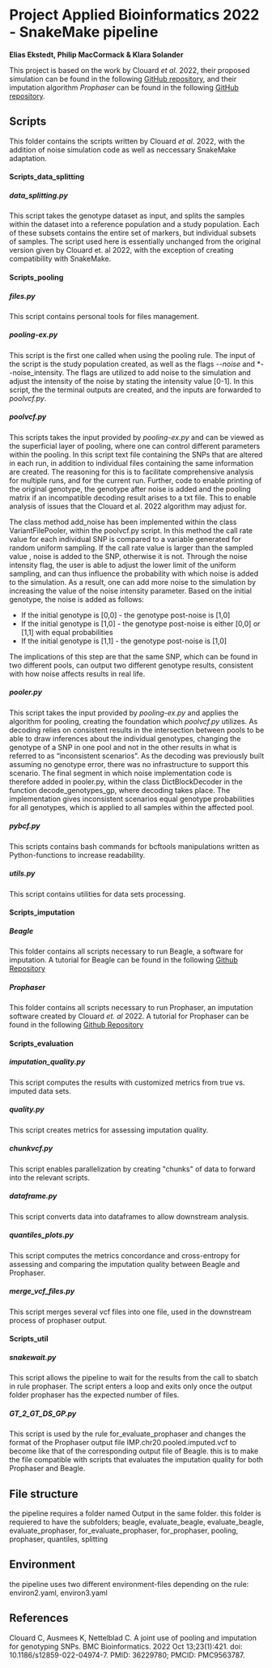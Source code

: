 # Project Applied Bioinformatics 2022 - SnakeMake pipeline
**Elias Ekstedt, Philip MacCormack & Klara Solander**

This project is based on the work by Clouard *et al.* 2022, their proposed simulation can be found in the following [GitHub repository](https://github.com/camcl/genotypooler), and their imputation algorithm *Prophaser* can be found in the following [GitHub repository](https://github.com/kausmees/prophaser).

## Scripts
This folder contains the scripts written by Clouard *et al.* 2022, with the addition of noise simulation code as well as neccessary SnakeMake adaptation. 

#### Scripts_data_splitting

##### data_splitting.py
This script takes the genotype dataset as input, and splits the samples within the dataset into a reference population and a study population. Each of these subsets contains the entire set of markers, but individual subsets of samples. The script used here is essentially unchanged from the original version given by Clouard et. al 2022, with the exception of creating compatibility with SnakeMake.

#### Scripts_pooling

##### files.py
This script contains personal tools for files management.

##### pooling-ex.py
This script is the first one called when using the pooling rule. The input of the script is the study population created, as well as the flags *--noise* and *--noise_intensity. The flags are utilized to add noise to the simulation and adjust the intensity of the noise by stating the intensity value [0-1]. In this script, the  the terminal outputs are created, and the inputs are forwarded to *poolvcf.py*.

##### poolvcf.py
This scripts takes the input provided by *pooling-ex.py* and can be viewed as the superficial layer of pooling, where one can control different parameters within the pooling. In this script text file containing the SNPs that are altered in each run, in addition to individual files containing the same information are created. The reasoning for this is to facilitate comprehensive analysis for multiple runs, and for the current run. Further, code to enable printing of the original genotype, the genotype after noise is added and the pooling matrix if an incompatible decoding result arises to a txt file. This to enable analysis of issues that the Clouard et al. 2022 algorithm may adjust for. 

The class method add_noise has been implemented within the class VariantFilePooler, within the poolvcf.py script. In this method the call rate value for each individual SNP is compared to a variable generated for random uniform sampling. If the call rate value is larger than the sampled value , noise is added to the SNP, otherwise it is not. Through the noise intensity flag, the user is able to adjust the lower limit of the uniform sampling, and can thus influence the probability with which noise is added to the simulation. As a result, one can add more noise to the simulation by increasing the value of the noise intensity parameter. Based on the initial genotype, the noise is added as follows:

* If the initial genotype is [0,0] - the genotype post-noise is [1,0]
* If the initial genotype is [1,0] - the genotype post-noise is either [0,0] or [1,1] with equal probabilities
* If the initial genotype is [1,1] - the genotype post-noise is [1,0]

The implications of this step are that the same SNP, which can be found in two different pools, can output two different genotype results, consistent with how noise affects results in real life. 


##### pooler.py
This script takes the input provided by *pooling-ex.py* and applies the algorithm for pooling, creating the foundation which *poolvcf.py* utilizes. As decoding relies on consistent results in the intersection between pools to be able to draw inferences about the individual genotypes, changing the genotype of a SNP in one pool and not in the other results in what is referred to as “inconsistent scenarios”. As the decoding was previously built assuming no genotype error, there was no infrastructure to support this scenario. The final segment in which noise implementation code is therefore added in pooler.py, within the class DictBlockDecoder in the function decode_genotypes_gp, where decoding takes place. The implementation gives inconsistent scenarios equal genotype probabilities for all genotypes, which is applied to all samples within the affected pool. 

##### pybcf.py
This scripts contains bash commands for bcftools manipulations written as Python-functions to increase readability.

##### utils.py
This script contains utilities for data sets processing.

#### Scripts_imputation

##### Beagle
This folder contains all scripts necessary to run Beagle, a software for imputation. A tutorial for Beagle can be found in the following [Github Repository](https://github.com/adrianodemarino/Imputation_beagle_tutorial)

##### Prophaser
This folder contains all scripts necessary to run Prophaser, an imputation software created by Clouard *et. al* 2022. A tutorial for Prophaser can be found in the following [Github Repository](https://github.com/kausmees/prophaser)

#### Scripts_evaluation

##### imputation_quality.py
This script computes the results with customized metrics from true vs. imputed data sets.

##### quality.py
This script creates metrics for assessing imputation quality.

##### chunkvcf.py
This script enables parallelization by creating "chunks" of data to forward into the relevant scripts.

##### dataframe.py
This script converts data into dataframes to allow downstream analysis. 

##### quantiles_plots.py
This script computes the metrics concordance and cross-entropy for assessing and comparing the imputation quality between Beagle and Prophaser.

##### merge_vcf_files.py
This script merges several vcf files into one file, used in the downstream process of prophaser output.

#### Scripts_util

##### snakewait.py
This script allows the pipeline to wait for the results from the call to sbatch in rule prophaser. The script enters a loop and exits only once the output folder prophaser has the expected number of files.

##### GT_2_GT_DS_GP.py
This script is used by the rule for_evaluate_prophaser and changes the format of the Prophaser output file IMP.chr20.pooled.imputed.vcf to become like that of the corresponding output file of Beagle. this is to make the file compatible with scripts that evaluates the imputation quality for both Prophaser and Beagle.

## File structure
the pipeline requires a folder named Output in the same folder. this folder is requiered to have the subfolders; beagle, evaluate_beagle, evaluate_beagle, evaluate_prophaser, for_evaluate_prophaser, for_prophaser, pooling, prophaser, quantiles, splitting

## Environment
the pipeline uses two different environment-files depending on the rule: environ2.yaml, environ3.yaml



## References 
Clouard C, Ausmees K, Nettelblad C. A joint use of pooling and imputation for genotyping SNPs. BMC Bioinformatics. 2022 Oct 13;23(1):421. doi: 10.1186/s12859-022-04974-7. PMID: 36229780; PMCID: PMC9563787.
